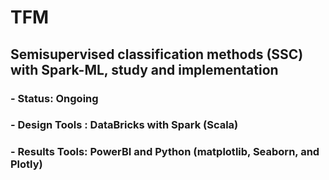 # TFM 
## Semisupervised classification methods (SSC) with Spark-ML, study and implementation 

### - Status: Ongoing
### - Design Tools : DataBricks with Spark (Scala)
### - Results Tools: PowerBI and Python (matplotlib, Seaborn, and Plotly) 
